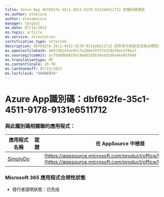 ```yaml
---
title: Azure App dbf692fe-35c1-4511-9178-9131e6511712 的識別碼資訊
ms.author: elmalova
author: elenamalova
manager: tonybal
ms.date: 07/14/2022
ms.topic: article
ms.service: attestation
certification_type: attested
description: dbf692fe-35c1-4511-9178-9131e6511712 的所有可用安全性與合規性資訊。
ms.openlocfilehash: 9d972014fee452fa206ef0f57e529af84cdf94a7
ms.sourcegitcommit: ac75dd8bb815bc9e8b1d5b39a2d2dbe46e65f680
ms.translationtype: MT
ms.contentlocale: zh-TW
ms.lasthandoff: 07/15/2022
ms.locfileid: "66806934"
---
```

# <a name="azure-app-id-dbf692fe-35c1-4511-9178-9131e6511712"></a>Azure App識別碼：dbf692fe-35c1-4511-9178-9131e6511712


### <a name="apps-associated-with-this-id"></a>與此識別碼相關聯的應用程式：
| **應用程式名稱** | **認證** | **在 AppSource 中檢視** |
|--------------|---------------|-----------------------|
| [SimplyDo](../forward/WA200004248.md) |  | [https://appsource.microsoft.com/product/office/WA200004248](https://appsource.microsoft.com/product/office/WA200004248) |

### <a name="microsoft-365-app-compliance-status"></a>Microsoft 365 應用程式合規性狀態
- 發行者證明狀態：已完成
